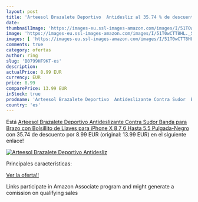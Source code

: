 ```yaml
---
layout: post
title: 'Arteesol Brazalete Deportivo  Antidesliz al 35.74 % de descuento'
date: 
thumbnailImage: 'https://images-eu.ssl-images-amazon.com/images/I/51T0wCTT8HL._SL200_.jpg'
image: 'https://images-eu.ssl-images-amazon.com/images/I/51T0wCTT8HL._SL200_.jpg'
images: [ 'https://images-eu.ssl-images-amazon.com/images/I/51T0wCTT8HL._SL200_.jpg' ]
comments: true
category: ofertas
author: ring
slug: 'B0799HF9KT-es'
description:
actualPrice: 8.99 EUR
currency: EUR
price: 8.99
comparePrice: 13.99 EUR
inStock: true
prodname: 'Arteesol Brazalete Deportivo  Antideslizante Contra Sudor  Banda para Brazo con Bolsillito de Llaves para iPhone X  8  7  6 Hasta 5.5 Pulgada-Negro'
country: 'es'
---
```


Está [Arteesol Brazalete Deportivo  Antideslizante Contra Sudor  Banda para Brazo con Bolsillito de Llaves para iPhone X  8  7  6 Hasta 5.5 Pulgada-Negro](https://www.amazon.es/dp/B0799HF9KT/?tag=tolees-21) con 35.74 de descuento por 8.99 EUR (original: 13.99 EUR) en el siguiente enlace!

[![Arteesol Brazalete Deportivo  Antidesliz](https://images-eu.ssl-images-amazon.com/images/I/51T0wCTT8HL._SL200_.jpg)](https://www.amazon.es/dp/B0799HF9KT/?tag=tolees-21)

Principales características:


[Ver la oferta!!](https://www.amazon.es/dp/B0799HF9KT/?tag=tolees-21)

Links participate in Amazon Associate program and might generate a comission on qualifying sales


